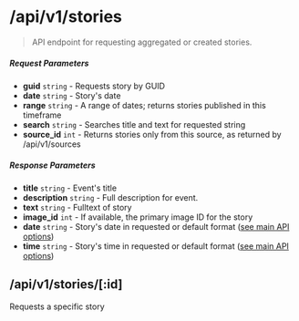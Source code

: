 # /api/v1/stories

> API endpoint for requesting aggregated or created stories.

##### Request Parameters
- **guid** ```string``` - Requests story by GUID
- **date** ```string``` - Story's date
- **range** ```string``` - A range of dates; returns stories published in this timeframe
- **search** ```string``` - Searches title and text for requested string
- **source_id** ```int``` - Returns stories only from this source, as returned by /api/v1/sources


##### Response Parameters
- **title** ```string``` - Event's title
- **description** ```string``` - Full description for event.
- **text** ```string``` - Fulltext of story
- **image_id** ```int``` - If available, the primary image ID for the story
- **date** ```string``` - Story's date in requested or default format ([see main API options](api.md))
- **time** ```string``` - Story's time in requested or default format ([see main API options](api.md))

## /api/v1/stories/[:id]
Requests a specific story
